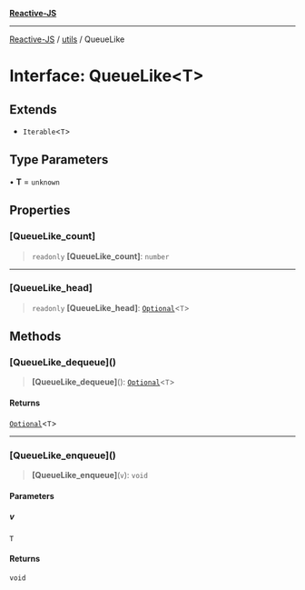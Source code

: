 [**Reactive-JS**](../../README.md)

***

[Reactive-JS](../../README.md) / [utils](../README.md) / QueueLike

# Interface: QueueLike\<T\>

## Extends

- `Iterable`\<`T`\>

## Type Parameters

• **T** = `unknown`

## Properties

### \[QueueLike\_count\]

> `readonly` **\[QueueLike\_count\]**: `number`

***

### \[QueueLike\_head\]

> `readonly` **\[QueueLike\_head\]**: [`Optional`](../../functions/type-aliases/Optional.md)\<`T`\>

## Methods

### \[QueueLike\_dequeue\]()

> **\[QueueLike\_dequeue\]**(): [`Optional`](../../functions/type-aliases/Optional.md)\<`T`\>

#### Returns

[`Optional`](../../functions/type-aliases/Optional.md)\<`T`\>

***

### \[QueueLike\_enqueue\]()

> **\[QueueLike\_enqueue\]**(`v`): `void`

#### Parameters

##### v

`T`

#### Returns

`void`
